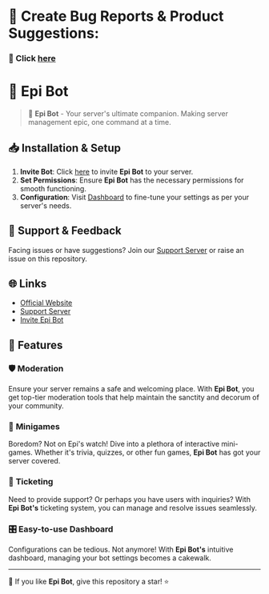 # 🐛 Create Bug Reports & Product Suggestions:
### 🔗 Click [here](https://github.com/Epi-Bot/Epi-Bot/issues)

# 🚀 Epi Bot

> 🤖 **Epi Bot** - Your server's ultimate companion. Making server management epic, one command at a time.



## 📥 Installation & Setup

1. **Invite Bot**: Click [here](https://epibot.xyz/dashboard) to invite **Epi Bot** to your server.
2. **Set Permissions**: Ensure **Epi Bot** has the necessary permissions for smooth functioning.
3. **Configuration**: Visit [Dashboard](https://epibot.xyz/dashboard) to fine-tune your settings as per your server's needs.

## 💬 Support & Feedback

Facing issues or have suggestions? Join our [Support Server](https://discord.gg/38qm5T2X) or raise an issue on this repository.

## 🌐 Links

- [Official Website](https://epibot.xyz/)
- [Support Server](https://discord.gg/38qm5T2X)
- [Invite Epi Bot](https://epibot.xyz/dashboard)



## 🌟 Features

### 🛡️ **Moderation**
Ensure your server remains a safe and welcoming place. With **Epi Bot**, you get top-tier moderation tools that help maintain the sanctity and decorum of your community.


### 🎲 **Minigames**
Boredom? Not on Epi's watch! Dive into a plethora of interactive mini-games. Whether it's trivia, quizzes, or other fun games, **Epi Bot** has got your server covered.


### 🎫 **Ticketing**
Need to provide support? Or perhaps you have users with inquiries? With **Epi Bot's** ticketing system, you can manage and resolve issues seamlessly.


### 🎛️ **Easy-to-use Dashboard**
Configurations can be tedious. Not anymore! With **Epi Bot's** intuitive dashboard, managing your bot settings becomes a cakewalk.


---

💙 If you like **Epi Bot**, give this repository a star! ⭐

